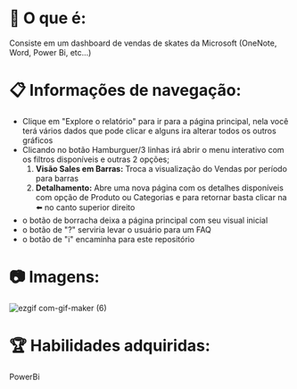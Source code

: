 # 💬 O que é:
Consiste em um dashboard de vendas de skates da Microsoft (OneNote, Word, Power Bi, etc...)

# :clipboard: Informações de navegação:
* Clique em "Explore o relatório" para ir para a página principal, nela você terá vários dados que pode clicar e alguns ira alterar todos os outros gráficos
* Clicando no botão Hamburguer/3 linhas irá abrir o menu interativo com os filtros disponíveis e outras 2 opções;
   1. **Visão Sales em Barras:** Troca a visualização do Vendas por período para barras
   2. **Detalhamento:** Abre uma nova página com os detalhes disponíveis com opção de Produto ou Categorias e para retornar basta clicar na :arrow_left: no canto superior direito
* o botão de borracha deixa a página principal com seu visual inicial
* o botão de "?" serviria levar o usuário para um FAQ
* o botão de "i" encaminha para este repositório 


# 📷 Imagens:
![ezgif com-gif-maker (6)](https://user-images.githubusercontent.com/69250714/213548373-b2af32ed-52f2-4740-8a40-208066b1d33d.gif)

# 🏆 Habilidades adquiridas:
PowerBi

